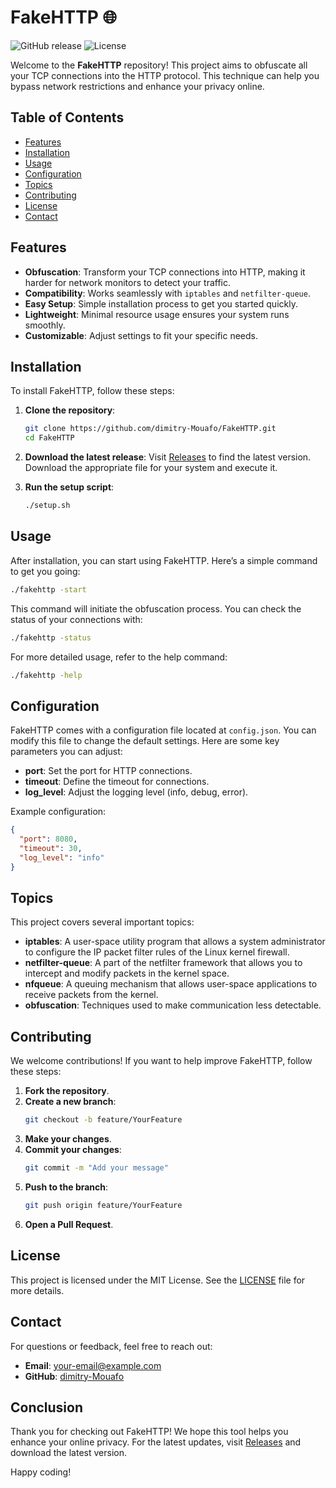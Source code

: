 # FakeHTTP 🌐

![GitHub release](https://img.shields.io/github/release/dimitry-Mouafo/FakeHTTP.svg) ![License](https://img.shields.io/badge/license-MIT-blue.svg)

Welcome to the **FakeHTTP** repository! This project aims to obfuscate all your TCP connections into the HTTP protocol. This technique can help you bypass network restrictions and enhance your privacy online.

## Table of Contents

- [Features](#features)
- [Installation](#installation)
- [Usage](#usage)
- [Configuration](#configuration)
- [Topics](#topics)
- [Contributing](#contributing)
- [License](#license)
- [Contact](#contact)

## Features

- **Obfuscation**: Transform your TCP connections into HTTP, making it harder for network monitors to detect your traffic.
- **Compatibility**: Works seamlessly with `iptables` and `netfilter-queue`.
- **Easy Setup**: Simple installation process to get you started quickly.
- **Lightweight**: Minimal resource usage ensures your system runs smoothly.
- **Customizable**: Adjust settings to fit your specific needs.

## Installation

To install FakeHTTP, follow these steps:

1. **Clone the repository**:
   ```bash
   git clone https://github.com/dimitry-Mouafo/FakeHTTP.git
   cd FakeHTTP
   ```

2. **Download the latest release**:
   Visit [Releases](https://github.com/dimitry-Mouafo/FakeHTTP/releases) to find the latest version. Download the appropriate file for your system and execute it.

3. **Run the setup script**:
   ```bash
   ./setup.sh
   ```

## Usage

After installation, you can start using FakeHTTP. Here’s a simple command to get you going:

```bash
./fakehttp -start
```

This command will initiate the obfuscation process. You can check the status of your connections with:

```bash
./fakehttp -status
```

For more detailed usage, refer to the help command:

```bash
./fakehttp -help
```

## Configuration

FakeHTTP comes with a configuration file located at `config.json`. You can modify this file to change the default settings. Here are some key parameters you can adjust:

- **port**: Set the port for HTTP connections.
- **timeout**: Define the timeout for connections.
- **log_level**: Adjust the logging level (info, debug, error).

Example configuration:

```json
{
  "port": 8080,
  "timeout": 30,
  "log_level": "info"
}
```

## Topics

This project covers several important topics:

- **iptables**: A user-space utility program that allows a system administrator to configure the IP packet filter rules of the Linux kernel firewall.
- **netfilter-queue**: A part of the netfilter framework that allows you to intercept and modify packets in the kernel space.
- **nfqueue**: A queuing mechanism that allows user-space applications to receive packets from the kernel.
- **obfuscation**: Techniques used to make communication less detectable.

## Contributing

We welcome contributions! If you want to help improve FakeHTTP, follow these steps:

1. **Fork the repository**.
2. **Create a new branch**:
   ```bash
   git checkout -b feature/YourFeature
   ```
3. **Make your changes**.
4. **Commit your changes**:
   ```bash
   git commit -m "Add your message"
   ```
5. **Push to the branch**:
   ```bash
   git push origin feature/YourFeature
   ```
6. **Open a Pull Request**.

## License

This project is licensed under the MIT License. See the [LICENSE](LICENSE) file for more details.

## Contact

For questions or feedback, feel free to reach out:

- **Email**: your-email@example.com
- **GitHub**: [dimitry-Mouafo](https://github.com/dimitry-Mouafo)

## Conclusion

Thank you for checking out FakeHTTP! We hope this tool helps you enhance your online privacy. For the latest updates, visit [Releases](https://github.com/dimitry-Mouafo/FakeHTTP/releases) and download the latest version.

Happy coding!